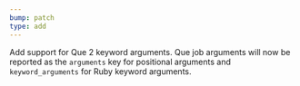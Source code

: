 ```yaml
---
bump: patch
type: add
---
```


Add support for Que 2 keyword arguments. Que job arguments will now be reported as the `arguments` key for positional arguments and `keyword_arguments` for Ruby keyword arguments.
